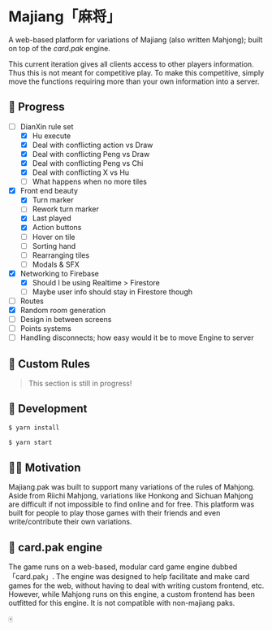 # Majiang「麻将」

A web-based platform for variations of Majiang (also written Mahjong); built on top of the _card.pak_ engine.

This current iteration gives all clients access to other players information. Thus this is not meant for competitive play. To make this competitive, simply move the functions requiring more than your own information into a server.

## 🐣 Progress

- [ ] DianXin rule set
  - [x] Hu execute
  - [x] Deal with conflicting action vs Draw
  - [x] Deal with conflicting Peng vs Draw
  - [x] Deal with conflicting Peng vs Chi
  - [x] Deal with conflicting X vs Hu
  - [ ] What happens when no more tiles
- [x] Front end beauty
  - [x] Turn marker
  - [ ] Rework turn marker
  - [x] Last played
  - [x] Action buttons
  - [ ] Hover on tile
  - [ ] Sorting hand
  - [ ] Rearranging tiles
  - [ ] Modals & SFX
- [x] Networking to Firebase
  - [x] Should I be using Realtime > Firestore
  - [ ] Maybe user info should stay in Firestore though
- [ ] Routes
- [x] Random room generation
- [ ] Design in between screens
- [ ] Points systems
- [ ] Handling disconnects; how easy would it be to move Engine to server

## 🎒 Custom Rules

> This section is still in progress!

## 🔨 Development

```sh
$ yarn install
```

```sh
$ yarn start
```

## 💪🏼 Motivation

Majiang.pak was built to support many variations of the rules of Mahjong. Aside from Riichi Mahjong, variations like Honkong and Sichuan Mahjong are difficult if not impossible to find online and for free. This platform was built for people to play those games with their friends and even write/contribute their own variations.

## 🎠 card.pak engine

The game runs on a web-based, modular card game engine dubbed 「card.pak」. The engine was designed to help facilitate and make card games for the web, without having to deal with writing custom frontend, etc. However, while Mahjong runs on this engine, a custom frontend has been outfitted for this engine. It is not compatible with non-majiang paks.

🀄
